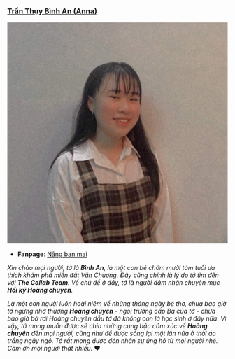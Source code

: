 ### [Trần Thụy Bình An (Anna)](https://www.facebook.com/tran.thuy.binh.an.779857)

![Anna](../../../../public/images/posts/2022/08-07-welcome/anna.jpg)

- **Fanpage**: [Nắng ban mai](https://www.facebook.com/Nắng-ban-mai-107515934972140/)

_Xin chào mọi người, tớ là **Bình An**, là một con bé chớm mười tám tuổi ưa thích khám phá miền đất Văn Chương. Đây cũng chính là lý do tớ tìm đến với **The Collab Team**. Về chủ đề ở đây, tớ là người đảm nhận chuyên mục **Hồi ký Hoàng chuyên**._

_Là một con người luôn hoài niệm về những tháng ngày bé thơ, chưa bao giờ tớ ngừng nhớ thương **Hoàng chuyên** - ngôi trường cấp Ba của tớ - chưa bao giờ bỏ rơi Hoàng chuyên dẫu tớ đã không còn là học sinh ở đây nữa. Vì vậy, tớ mong muốn được sẻ chia những cung bậc cảm xúc về **Hoàng chuyên** đến mọi người, cũng như để được sống lại một lần nữa ở thời áo trắng ngây ngô. Tớ rất mong được đón nhận sự ủng hộ từ mọi người nhé. Cảm ơn mọi người thật nhiều._ ❤
